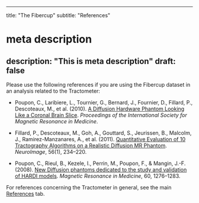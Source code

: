 
---
title: "The Fibercup"
subtitle: "References"
# meta description
description: "This is meta description"
draft: false
---

Please use the following references if you are using the Fibercup dataset in an analysis related to the Tractometer:

- Poupon, C., Laribiere, L., Tournier, G., Bernard, J., Fournier, D., Fillard, P., Descoteaux, M., et al. (2010). <a href="/papers/poupon-etal-ismrm10.pdf}">A Diffusion Hardware Phantom Looking Like a Coronal Brain Slice</a>.  <i>Proceedings of the International Society for Magnetic Resonance in Medicine</i>.

- Fillard, P., Descoteaux, M., Goh, A., Gouttard, S., Jeurissen, B., Malcolm, J., Ramirez-Manzanares, A., et al. (2011). <a href="http://dx.doi.org/10.1016/j.neuroimage.2011.01.032">Quantitative Evaluation of 10 Tractography Algorithms on a Realistic Diffusion MR Phantom</a>. <i>NeuroImage</i>, 56(1), 234–220.

- Poupon, C., Rieul, B., Kezele, I., Perrin, M., Poupon, F., &amp; Mangin, J.-F. (2008).  <a href="http://dx.doi.org/10.1002/mrm.21789">New Diffusion phantoms dedicated to the study and validation of HARDI models</a>.  <i>Magnetic Resonance in Medicine</i>, 60, 1276–1283.

For references concerning the Tractometer in general, see the main <a href="/tractometer/references">References</a> tab.
